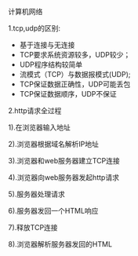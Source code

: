 计算机网络

1.tcp,udp的区别:

* 基于连接与无连接
* TCP要求系统资源较多，UDP较少； 
* UDP程序结构较简单 
* 流模式（TCP）与数据报模式\(UDP\); 
* TCP保证数据正确性，UDP可能丢包 
* TCP保证数据顺序，UDP不保证 

2.http请求全过程

1\).在浏览器输入地址

2\).浏览器根据域名解析IP地址

3\).浏览器和web服务器建立TCP连接

4\).浏览器向web服务器发起http请求

5\).服务器处理请求

6\).服务器发回一个HTML响应

7\).释放TCP连接

8\).浏览器解析服务器发回的HTML





